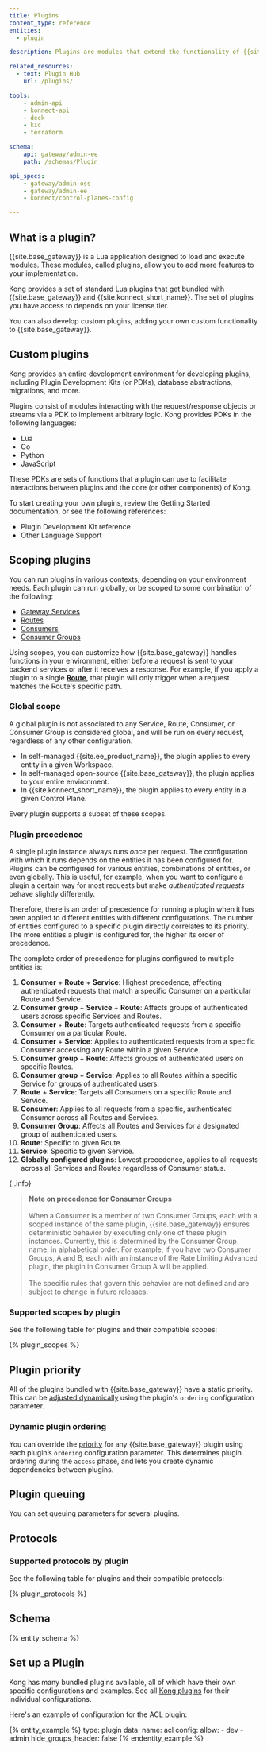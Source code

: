 ```yaml
---
title: Plugins
content_type: reference
entities:
  - plugin

description: Plugins are modules that extend the functionality of {{site.base_gateway}}.

related_resources:
  - text: Plugin Hub
    url: /plugins/

tools:
    - admin-api
    - konnect-api
    - deck
    - kic
    - terraform

schema:
    api: gateway/admin-ee
    path: /schemas/Plugin

api_specs:
    - gateway/admin-oss
    - gateway/admin-ee
    - konnect/control-planes-config

---
```


## What is a plugin?

{{site.base_gateway}} is a Lua application designed to load and execute modules. These modules, called plugins, allow you to add more features to your implementation.

Kong provides a set of standard Lua plugins that get bundled with {{site.base_gateway}} and {{site.konnect_short_name}}.
The set of plugins you have access to depends on your license tier.

You can also develop custom plugins, adding your own custom functionality to {{site.base_gateway}}.

## Custom plugins

Kong provides an entire development environment for developing plugins, including Plugin Development Kits (or PDKs), database abstractions, migrations, and more.

Plugins consist of modules interacting with the request/response objects or streams via a PDK to implement arbitrary logic. Kong provides PDKs in the following languages:

* Lua
* Go
* Python
* JavaScript

These PDKs are sets of functions that a plugin can use to facilitate interactions between plugins and the core (or other components) of Kong.

To start creating your own plugins, review the Getting Started documentation, or see the following references:

* Plugin Development Kit reference
* Other Language Support

## Scoping plugins

You can run plugins in various contexts, depending on your environment needs.
Each plugin can run globally, or be scoped to some combination of the following:
* [Gateway Services](/gateway/entities/service/)
* [Routes](/gateway/entities/route/)
* [Consumers](/gateway/entities/consumer/)
* [Consumer Groups](/gateway/entities/consumer-group/)

Using scopes, you can customize how {{site.base_gateway}} handles functions in your environment, 
either before a request is sent to your backend services or after it receives a response.
For example, if you apply a plugin to a single [**Route**](/gateway/entities/route/), 
that plugin will only trigger when a request matches the Route's specific path.

### Global scope

A global plugin is not associated to any Service, Route, Consumer, or Consumer Group is 
considered global, and will be run on every request, regardless of any other configuration.

* In self-managed {{site.ee_product_name}}, the plugin applies to every entity in a given Workspace.
* In self-managed open-source {{site.base_gateway}}, the plugin applies to your entire environment.
* In {{site.konnect_short_name}}, the plugin applies to every entity in a given Control Plane.

Every plugin supports a subset of these scopes.

### Plugin precedence

A single plugin instance always runs _once_ per request. The
configuration with which it runs depends on the entities it has been
configured for.
Plugins can be configured for various entities, combinations of entities, or even globally.
This is useful, for example, when you want to configure a plugin a certain way for most requests but make _authenticated requests_ behave slightly differently.

Therefore, there is an order of precedence for running a plugin when it has been applied to different entities with different configurations. The number of entities configured to a specific plugin directly correlates to its priority. The more entities a plugin is configured for, the higher its order of precedence.

The complete order of precedence for plugins configured to multiple entities is:

1. **Consumer** + **Route** + **Service**: Highest precedence, affecting authenticated requests that match a specific Consumer on a particular Route and Service.
2. **Consumer group** + **Service** + **Route**: Affects groups of authenticated users across specific Services and Routes.
3. **Consumer** + **Route**: Targets authenticated requests from a specific Consumer on a particular Route.
4. **Consumer** + **Service**: Applies to authenticated requests from a specific Consumer accessing any Route within a given Service.
5. **Consumer group** + **Route**: Affects groups of authenticated users on specific Routes.
6. **Consumer group** + **Service**: Applies to all Routes within a specific Service for groups of authenticated users.
7. **Route** + **Service**: Targets all Consumers on a specific Route and Service.
8. **Consumer**: Applies to all requests from a specific, authenticated Consumer across all Routes and Services.
9. **Consumer Group**: Affects all Routes and Services for a designated group of authenticated users.
10. **Route**: Specific to given Route.
11. **Service**: Specific to given Service. 
12. **Globally configured plugins**: Lowest precedence, applies to all requests across all Services and Routes regardless of Consumer status.

{:.info}
> **Note on precedence for Consumer Groups**
> <br><br>
> When a Consumer is a member of two Consumer Groups, each with a scoped instance of the same plugin, {{site.base_gateway}} ensures deterministic behavior by executing only one of these plugin instances. 
> Currently, this is determined by the Consumer Group name, in alphabetical order. 
> For example, if you have two Consumer Groups, A and B, each with an instance of the Rate Limiting Advanced plugin, the plugin in Consumer Group A will be applied.
> <br><br>
> The specific rules that govern this behavior are not defined and are subject to change in future releases.

### Supported scopes by plugin

See the following table for plugins and their compatible scopes:

{% plugin_scopes %}

## Plugin priority

All of the plugins bundled with {{site.base_gateway}} have a static priority. 
This can be [adjusted dynamically](#dynamic-plugin-ordering) using the plugin's `ordering` configuration parameter.

<!-- @todo: migrate table from https://docs.konghq.com/gateway/latest/kong-enterprise/plugin-ordering/ -->

### Dynamic plugin ordering

You can override the [priority](#plugin-priority) for any {{site.base_gateway}} plugin using each plugin’s `ordering` configuration parameter. 
This determines plugin ordering during the `access` phase, and lets you create dynamic dependencies between plugins.

<!-- @todo: migrate https://docs.konghq.com/gateway/latest/kong-enterprise/plugin-ordering/ -->


## Plugin queuing

You can set queuing parameters for several plugins.

<!-- @todo: migrate https://docs.konghq.com/gateway/latest/kong-plugins/queue/reference/#plugin-queuing-parameters -->

## Protocols

### Supported protocols by plugin

See the following table for plugins and their compatible protocols:

{% plugin_protocols %}

## Schema

{% entity_schema %}

## Set up a Plugin

Kong has many bundled plugins available, all of which have their own specific configurations and examples. See all 
[Kong plugins](/plugins/) for their individual configurations.

Here's an example of configuration for the ACL plugin:

{% entity_example %}
type: plugin
data:
  name: acl
  config:
    allow:
      - dev
      - admin
    hide_groups_header: false
{% endentity_example %}
